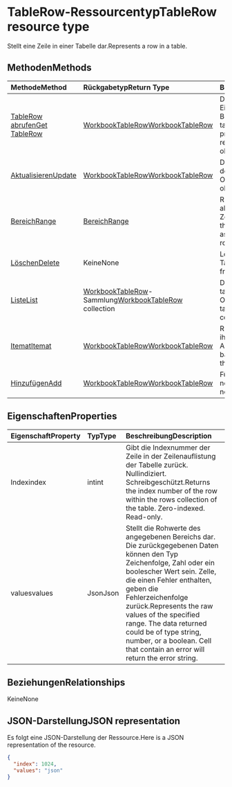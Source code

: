 # <a name="tablerow-resource-type"></a><span data-ttu-id="fb636-101">TableRow-Ressourcentyp</span><span class="sxs-lookup"><span data-stu-id="fb636-101">TableRow resource type</span></span>

<span data-ttu-id="fb636-102">Stellt eine Zeile in einer Tabelle dar.</span><span class="sxs-lookup"><span data-stu-id="fb636-102">Represents a row in a table.</span></span>


## <a name="methods"></a><span data-ttu-id="fb636-103">Methoden</span><span class="sxs-lookup"><span data-stu-id="fb636-103">Methods</span></span>

| <span data-ttu-id="fb636-104">Methode</span><span class="sxs-lookup"><span data-stu-id="fb636-104">Method</span></span>           | <span data-ttu-id="fb636-105">Rückgabetyp</span><span class="sxs-lookup"><span data-stu-id="fb636-105">Return Type</span></span>    |<span data-ttu-id="fb636-106">Beschreibung</span><span class="sxs-lookup"><span data-stu-id="fb636-106">Description</span></span>|
|:---------------|:--------|:----------|
|[<span data-ttu-id="fb636-107">TableRow abrufen</span><span class="sxs-lookup"><span data-stu-id="fb636-107">Get TableRow</span></span>](../api/tablerow_get.md) | [<span data-ttu-id="fb636-108">WorkbookTableRow</span><span class="sxs-lookup"><span data-stu-id="fb636-108">WorkbookTableRow</span></span>](tablerow.md) |<span data-ttu-id="fb636-109">Dient zum Lesen der Eigenschaften und der Beziehungen des tableRow-Objekts.</span><span class="sxs-lookup"><span data-stu-id="fb636-109">Read properties and relationships of tableRow object.</span></span>|
|[<span data-ttu-id="fb636-110">Aktualisieren</span><span class="sxs-lookup"><span data-stu-id="fb636-110">Update</span></span>](../api/tablerow_update.md) | [<span data-ttu-id="fb636-111">WorkbookTableRow</span><span class="sxs-lookup"><span data-stu-id="fb636-111">WorkbookTableRow</span></span>](tablerow.md)  |<span data-ttu-id="fb636-112">Dient zum Aktualisieren des TableRow-Objekts.</span><span class="sxs-lookup"><span data-stu-id="fb636-112">Update TableRow object.</span></span> |
|[<span data-ttu-id="fb636-113">Bereich</span><span class="sxs-lookup"><span data-stu-id="fb636-113">Range</span></span>](../api/tablerow_range.md)|[<span data-ttu-id="fb636-114">Bereich</span><span class="sxs-lookup"><span data-stu-id="fb636-114">Range</span></span>](range.md)|<span data-ttu-id="fb636-115">Ruft das Bereichsobjekt ab, das mit der gesamten Zeile verknüpft ist.</span><span class="sxs-lookup"><span data-stu-id="fb636-115">Returns the range object associated with the entire row.</span></span>|
|[<span data-ttu-id="fb636-116">Löschen</span><span class="sxs-lookup"><span data-stu-id="fb636-116">Delete</span></span>](../api/tablerow_delete.md)|<span data-ttu-id="fb636-117">Keine</span><span class="sxs-lookup"><span data-stu-id="fb636-117">None</span></span>|<span data-ttu-id="fb636-118">Löscht die Zeile aus der Tabelle.</span><span class="sxs-lookup"><span data-stu-id="fb636-118">Deletes the row from the table.</span></span>|
|[<span data-ttu-id="fb636-119">Liste</span><span class="sxs-lookup"><span data-stu-id="fb636-119">List</span></span>](../api/tablerow_list.md) | <span data-ttu-id="fb636-120">[WorkbookTableRow](tablerow.md)-Sammlung</span><span class="sxs-lookup"><span data-stu-id="fb636-120">[WorkbookTableRow](tablerow.md) collection</span></span> |<span data-ttu-id="fb636-121">Dient zum Abrufen einer tableRow-Objektsammlung.</span><span class="sxs-lookup"><span data-stu-id="fb636-121">Get tableRow object collection.</span></span> |
|[<span data-ttu-id="fb636-122">Itemat</span><span class="sxs-lookup"><span data-stu-id="fb636-122">Itemat</span></span>](../api/tablerowcollection_itemat.md)|[<span data-ttu-id="fb636-123">WorkbookTableRow</span><span class="sxs-lookup"><span data-stu-id="fb636-123">WorkbookTableRow</span></span>](tablerow.md)|<span data-ttu-id="fb636-124">Ruft eine Zeile anhand ihrer Position in der Auflistung ab.</span><span class="sxs-lookup"><span data-stu-id="fb636-124">Gets a row based on its position in the collection.</span></span>|
|[<span data-ttu-id="fb636-125">Hinzufügen</span><span class="sxs-lookup"><span data-stu-id="fb636-125">Add</span></span>](../api/tablerowcollection_add.md)|[<span data-ttu-id="fb636-126">WorkbookTableRow</span><span class="sxs-lookup"><span data-stu-id="fb636-126">WorkbookTableRow</span></span>](tablerow.md)|<span data-ttu-id="fb636-127">Fügt der Tabelle eine neue Zeile hinzu.</span><span class="sxs-lookup"><span data-stu-id="fb636-127">Adds a new row to the table.</span></span>|

## <a name="properties"></a><span data-ttu-id="fb636-128">Eigenschaften</span><span class="sxs-lookup"><span data-stu-id="fb636-128">Properties</span></span>
| <span data-ttu-id="fb636-129">Eigenschaft</span><span class="sxs-lookup"><span data-stu-id="fb636-129">Property</span></span>     | <span data-ttu-id="fb636-130">Typ</span><span class="sxs-lookup"><span data-stu-id="fb636-130">Type</span></span>   |<span data-ttu-id="fb636-131">Beschreibung</span><span class="sxs-lookup"><span data-stu-id="fb636-131">Description</span></span>|
|:---------------|:--------|:----------|
|<span data-ttu-id="fb636-132">Index</span><span class="sxs-lookup"><span data-stu-id="fb636-132">index</span></span>|<span data-ttu-id="fb636-133">int</span><span class="sxs-lookup"><span data-stu-id="fb636-133">int</span></span>|<span data-ttu-id="fb636-p101">Gibt die Indexnummer der Zeile in der Zeilenauflistung der Tabelle zurück. Nullindiziert. Schreibgeschützt.</span><span class="sxs-lookup"><span data-stu-id="fb636-p101">Returns the index number of the row within the rows collection of the table. Zero-indexed. Read-only.</span></span>|
|<span data-ttu-id="fb636-137">values</span><span class="sxs-lookup"><span data-stu-id="fb636-137">values</span></span>|<span data-ttu-id="fb636-138">Json</span><span class="sxs-lookup"><span data-stu-id="fb636-138">Json</span></span>|<span data-ttu-id="fb636-p102">Stellt die Rohwerte des angegebenen Bereichs dar. Die zurückgegebenen Daten können den Typ Zeichenfolge, Zahl oder ein boolescher Wert sein. Zelle, die einen Fehler enthalten, geben die Fehlerzeichenfolge zurück.</span><span class="sxs-lookup"><span data-stu-id="fb636-p102">Represents the raw values of the specified range. The data returned could be of type string, number, or a boolean. Cell that contain an error will return the error string.</span></span>|

## <a name="relationships"></a><span data-ttu-id="fb636-142">Beziehungen</span><span class="sxs-lookup"><span data-stu-id="fb636-142">Relationships</span></span>
<span data-ttu-id="fb636-143">Keine</span><span class="sxs-lookup"><span data-stu-id="fb636-143">None</span></span>


## <a name="json-representation"></a><span data-ttu-id="fb636-144">JSON-Darstellung</span><span class="sxs-lookup"><span data-stu-id="fb636-144">JSON representation</span></span>

<span data-ttu-id="fb636-145">Es folgt eine JSON-Darstellung der Ressource.</span><span class="sxs-lookup"><span data-stu-id="fb636-145">Here is a JSON representation of the resource.</span></span>

<!--{
  "blockType": "resource",
  "optionalProperties": [],
  "baseType": "microsoft.graph.entity",
  "@odata.type": "microsoft.graph.workbookTableRow"
}-->

```json
{
  "index": 1024,
  "values": "json"
}

```

<!-- uuid: 8fcb5dbc-d5aa-4681-8e31-b001d5168d79
2015-10-25 14:57:30 UTC -->
<!-- {
  "type": "#page.annotation",
  "description": "TableRow resource",
  "keywords": "",
  "section": "documentation",
  "tocPath": ""
}-->